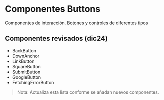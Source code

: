 # Componentes Buttons

Componentes de interacción. Botones y controles de diferentes tipos

## Componentes revisados (dic24)

- BackButton
- DownAnchor
- LinkButton
- SquareButton
- SubmitButton
- GoogleButton
- FetchingErrorButton

> Nota: Actualiza esta lista conforme se añadan nuevos componentes.
